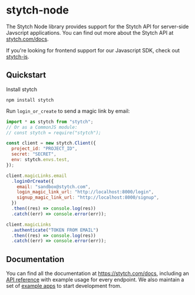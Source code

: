 # stytch-node

The Stytch Node library provides support for the Stytch API for server-side Javscript
applications. You can find out more about the Stytch API at
[stytch.com/docs](https://stytch.com/docs).

If you're looking for frontend support for our Javascript SDK, check out
[stytch-js](https://www.npmjs.com/package/@stytch/stytch-js).

## Quickstart

Install stytch
```
npm install stytch
```

Run `login_or_create` to send a magic link by email:

```javascript
import * as stytch from "stytch";
// Or as a CommonJS module:
// const stytch = require("stytch");

const client = new stytch.Client({
  project_id: "PROJECT_ID",
  secret: "SECRET",
  env: stytch.envs.test,
});

client.magicLinks.email
  .loginOrCreate({
    email: "sandbox@stytch.com",
    login_magic_link_url: "http://localhost:8000/login",
    signup_magic_link_url: "http://localhost:8000/signup",
  })
  .then((res) => console.log(res))
  .catch((err) => console.error(err));

client.magicLinks
  .authenticate("TOKEN FROM EMAIL")
  .then((res) => console.log(res))
  .catch((err) => console.error(err));
```

## Documentation

You can find all the documentation at https://stytch.com/docs, including an
[API reference](https://stytch.com/docs/api) with example usage for every endpoint.  We also
maintain a set of [example apps](https://stytch.com/docs/example-apps) to start development from.
